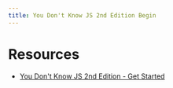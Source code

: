 ```yaml
---
title: You Don't Know JS 2nd Edition Begin
---
```


# Resources

- [You Don't Know JS 2nd Edition - Get Started](https://github.com/getify/You-Dont-Know-JS/blob/2nd-ed/get-started/README.mdhttps://github.com/getify/You-Dont-Know-JS/blob/2nd-ed/get-started/README.mdhttps://github.com/getify/You-Dont-Know-JS/blob/2nd-ed/get-started/README.mdhttps://github.com/getify/You-Dont-Know-JS/blob/2nd-ed/get-started/README.mdhttps://github.com/getify/You-Dont-Know-JS/blob/2nd-ed/get-started/README.mdhttps://github.com/getify/You-Dont-Know-JS/blob/2nd-ed/get-started/README.md)
